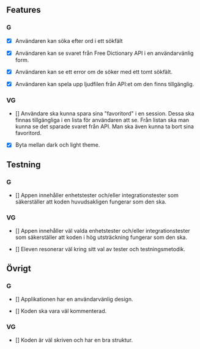 ## Features

### G

- [x] Användaren kan söka efter ord i ett sökfält

- [x] Användaren kan se svaret från Free Dictionary API i en användarvänlig form.

- [x] Användaren kan se ett error om de söker med ett tomt sökfält.

- [x] Användaren kan spela upp ljudfilen från API:et om den finns tillgänglig.

### VG

- [] Användare ska kunna spara sina "favoritord" i en session. Dessa ska finnas tillgängliga i en lista för användaren att se. Från listan ska man kunna se det sparade svaret från API. Man ska även kunna ta bort sina favoritord.

- [x] Byta mellan dark och light theme.

## Testning

### G

- [] Appen innehåller enhetstester och/eller integrationstester som säkerställer att koden huvudsakligen fungerar som den ska.

### VG

- [] Appen innehåller väl valda enhetstester och/eller integrationstester som säkerställer att koden i hög utsträckning fungerar som den ska.

- [] Eleven resonerar väl kring sitt val av tester och testningsmetodik.

## Övrigt

### G

- [] Applikationen har en användarvänlig design.

- [] Koden ska vara väl kommenterad.

### VG

- [] Koden är väl skriven och har en bra struktur.

